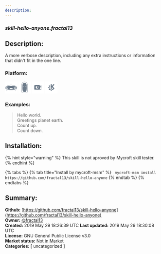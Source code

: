 ```yaml
---
description: 
---
```


### _skill-hello-anyone.fractal13_  
## Description:  
A more verbose description, including any extra instructions or
information that didn't fit in the one line.  
### Platform:  
 ![Mark I](../.gitbook/assets/mark-1-icon.png)  ![Mark II](../.gitbook/assets/mark-2-icon.png)  ![Picroft](../.gitbook/assets/picroft-icon.png)  ![plasmoid](../.gitbook/assets/kde.png)   
### Examples:  
> Hello world.  
> Greetings planet earth.  
> Count up.  
> Count down.  
  
## Installation:  
{% hint style="warning" %}
This skill is not aproved by Mycroft skill tester.
{% endhint %}
    
{% tabs %}
{% tab title="Install by mycroft-msm" %}
``` mycroft-msm install https://github.com/fractal13/skill-hello-anyone```
{% endtab %}
  {% endtabs %}
    
## Summary:  
**Github:** [https://github.com/fractal13/skill-hello-anyone](https://github.com/fractal13/skill-hello-anyone)  
**Owner:** [@fractal13](https://github.com/fractal13)  
**Created:** 2019 May 29 18:26:39 UTC  **Last updated:** 2019 May 29 18:30:08 UTC  
**License:** GNU General Public License v3.0  
**Market status:** [Not in Market](https://market.mycroft.ai/skill/)  
**Categories:** [ uncategorized ]   
